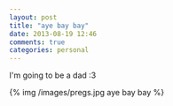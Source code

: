 ```yaml
---
layout: post
title: "aye bay bay"
date: 2013-08-19 12:46
comments: true
categories: personal
---
```


I'm going to be a dad :3

{% img /images/pregs.jpg aye bay bay %}
